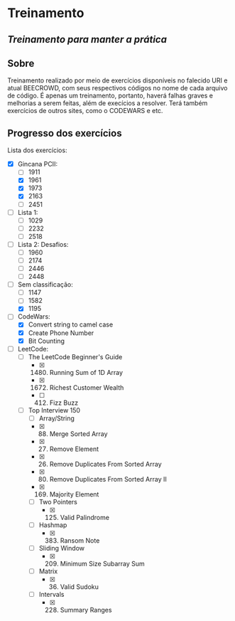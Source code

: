 # Treinamento
## *Treinamento para manter a prática*

Sobre
-----

Treinamento realizado por meio de exercícios disponíveis no falecido URI e atual BEECROWD, com seus respectivos códigos no nome de cada arquivo de código.
É apenas um treinamento, portanto, haverá falhas graves e melhorias a serem feitas, além de execícios a resolver.
Terá também exercícios de outros sites, como o CODEWARS e etc.

Progresso dos exercícios
------------------------
Lista dos exercícios:
- [X] Gincana PCII:
  - [ ] 1911
  - [X] 1961
  - [X] 1973
  - [X] 2163
  - [ ] 2451
- [ ] Lista 1:
  - [ ] 1029
  - [ ] 2232
  - [ ] 2518
- [ ] Lista 2: Desafios:
  - [ ] 1960
  - [ ] 2174
  - [ ] 2446
  - [ ] 2448
- [ ] Sem classificação:
  - [ ] 1147
  - [ ] 1582
  - [x] 1195
- [ ] CodeWars:
  - [X] Convert string to camel case
  - [X] Create Phone Number
  - [X] Bit Counting
- [ ] LeetCode:
  - [ ] The LeetCode Beginner's Guide
    - [X] 1480. Running Sum of 1D Array
    - [X] 1672. Richest Customer Wealth
    - [ ] 412. Fizz Buzz
  - [ ] Top Interview 150
    - [ ]  Array/String
      - [X] 88. Merge Sorted Array
      - [X] 27. Remove Element
      - [X] 26. Remove Duplicates From Sorted Array
      - [X] 80. Remove Duplicates From Sorted Array II
      - [X] 169. Majority Element
    - [ ] Two Pointers
      - [X] 125. Valid Palindrome
    - [ ] Hashmap
      - [X] 383. Ransom Note
    - [ ] Sliding Window
      - [X] 209. Minimum Size Subarray Sum
    - [ ] Matrix
      - [X] 36. Valid Sudoku
    - [ ] Intervals
      - [X] 228. Summary Ranges
